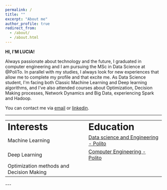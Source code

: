 ```yaml
---
permalink: /
title: ""
excerpt: "About me"
author_profile: true
redirect_from: 
  - /about/
  - /about.html
---
```

**HI, I'M LUCIA!**

Always passionate about technology and the future, I graduated in computer engineering and I am pursuing the MSc in Data Science at @PoliTo. 
In parallel with my studies, I always look for new experiences that allow me to complete my profile and that excite me. As Data Science student, I'm facing both Classic Machine Learning and Deep learning algorithms, and I've also attended courses about Optimization, Decision Making processes, Network Dynamics and Big Data, experiencing Spark and Hadoop. 

You can contact me via [email](mailto:lucia.innocenti@outlook.it) or [linkedin](https://www.linkedin.com/in/lucia-innocenti/).

---
     

<table border="0" cellspacing="0" cellpadding="0" align="center">
 <tr>
    <td><b style="font-size:30px">Interests</b></td>
    <td><b style="font-size:30px">Education</b></td>
 </tr>
 <tr>
    <td><i class="fas fa-circle"></i> Machine Learning</td>
   <td><i class="fas fa-user-graduate"></i><a href="https://didattica.polito.it/laurea_magistrale/data_science/en/home"> Data science and Engineering - Polito</a></td>
 </tr>
 <tr>
  <td><i class="fas fa-circle"></i> Deep Learning</td>
   <td><i class="fas fa-user-graduate"></i><a href="https://didattica.polito.it/pls/portal30/sviluppo.offerta_formativa.corsi?p_sdu_cds=37:18&p_a_acc=2021&p_header=N&p_lang=EN">Computer Engineering - Polito</a></td>
</tr>
<tr>
  <td><i class="fas fa-circle"></i> Optimization methods and Decision Making</td>
</tr>
</table>
---
